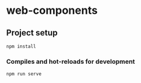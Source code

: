 # web-components

## Project setup

```
npm install
```

### Compiles and hot-reloads for development

```
npm run serve
```
